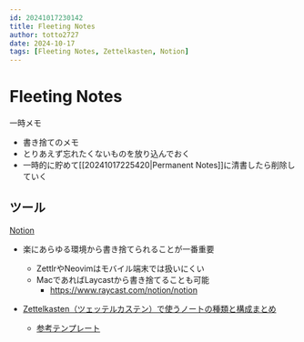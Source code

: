 ```yaml
---
id: 20241017230142
title: Fleeting Notes
author: totto2727
date: 2024-10-17
tags: [Fleeting Notes, Zettelkasten, Notion]
---
```


# Fleeting Notes

一時メモ

- 書き捨てのメモ
- とりあえず忘れたくないものを放り込んでおく
- 一時的に貯めて[[20241017225420|Permanent Notes]]に清書したら削除していく

## ツール

[Notion](https://www.notion.so/totto272/122df733a771815b95def057e5155294?v=122df733a7718168a8c1000ce5ddb91b&pvs=4)

- 楽にあらゆる環境から書き捨てられることが一番重要
    - ZettlrやNeovimはモバイル端末では扱いにくい
    - MacであればLaycastから書き捨てることも可能
        - <https://www.raycast.com/notion/notion>
        
- [Zettelkasten（ツェッテルカステン）で使うノートの種類と構成まとめ](https://jmatsuzaki.com/archives/28172)
    - [参考テンプレート](https://jmatsuzaki.notion.site/Knowledges-76d01014564d4ff7b537d9f1eecf1946?p=075a8e80b3b24167ab3c6dcd7a6b3d98&pm=s)